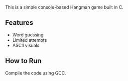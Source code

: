 This is a simple console-based Hangman game built in C.
## Features
- Word guessing
- Limited attempts
- ASCII visuals
 ## How to Run
Compile the code using GCC.

